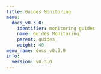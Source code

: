 ```yaml
---
title: Guides Monitoring
menu:
  docs_v0.3.0:
    identifier: monitoring-guides
    name: Guides Monitoring
    parent: guides
    weight: 40
menu_name: docs_v0.3.0
info:
  version: v0.3.0
---
```


